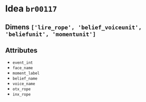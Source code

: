 # Idea `br00117`

## Dimens `['lire_rope', 'belief_voiceunit', 'beliefunit', 'momentunit']`

## Attributes
- `event_int`
- `face_name`
- `moment_label`
- `belief_name`
- `voice_name`
- `otx_rope`
- `inx_rope`
